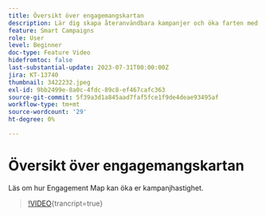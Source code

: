 ```yaml
---
title: Översikt över engagemangskartan
description: Lär dig skapa återanvändbara kampanjer och öka farten med hjälp av Engagement Map
feature: Smart Campaigns
role: User
level: Beginner
doc-type: Feature Video
hidefromtoc: false
last-substantial-update: 2023-07-31T00:00:00Z
jira: KT-13740
thumbnail: 3422232.jpeg
exl-id: 9bb2499e-8a0c-4fdc-89c8-ef467cafc363
source-git-commit: 5f39a3d1a845aad7faf5fce1f9de4deae93495af
workflow-type: tm+mt
source-wordcount: '29'
ht-degree: 0%

---
```


# Översikt över engagemangskartan

Läs om hur Engagement Map kan öka er kampanjhastighet.

>[!VIDEO](https://video.tv.adobe.com/v/3422232/?learn=on){trancript=true}
